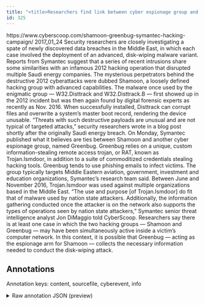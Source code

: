 ```yaml
---
title: "<title>Researchers find link between cyber espionage group and Saudi hacking campaign - CyberScoop</title>"
id: 325
---
```


<title>Researchers find link between cyber espionage group and Saudi hacking campaign - CyberScoop</title>
<source> https://www.cyberscoop.com/shamoon-greenbug-symantec-hacking-campaign/ </source>
<date> 2017_01_24 </date>
<text>
Security researchers are closely investigating a spate of newly discovered data breaches in the Middle East, in which each case involved the deployment of an advanced, disk-wiping malware variant.
Reports from Symantec suggest that a series of recent intrusions share some similarities with an infamous 2012 hacking operation that disrupted multiple Saudi energy companies.
The mysterious perpetrators behind the destructive 2012 cyberattacks were dubbed Shamoon, a loosely defined hacking group with advanced capabilities.
The malware once used by the enigmatic group — W32.Disttrack and W32.Disttrack.B — first showed up in the 2012 incident but was then again found by digital forensic experts as recently as Nov. 2016.
When successfully installed, Disttrack can corrupt files and overwrite a system’s master boot record, rendering the device unusable.
“Threats with such destructive payloads are unusual and are not typical of targeted attacks,” security researchers wrote in a blog post shortly after the originally Saudi energy breach.
On Monday, Symantec published what it believes are ties between Shamoon and another cyber espionage group, named Greenbug.
Greenbug relies on a unique, custom information-stealing remote access trojan, or RAT, known as Trojan.Ismdoor, in addition to a suite of commoditized credentials stealing hacking tools.
Greenbug tends to use phishing emails to infect victims.
The group typically targets Middle Eastern aviation, government, investment and education organizations, Symantec’s research team said.
Between June and November 2016, Trojan.Ismdoor was used against multiple organizations based in the Middle East.
“The use and purpose [of Trojan.Ismdoor] do fit that of malware used by nation state attackers.
Additionally, the information gathering conducted once the attacker is on the network also supports the types of operations seen by nation state attackers,” Symantec senior threat intelligence analyst Jon DiMaggio told CyberScoop.
Researchers say there is at least one case in which the two hacking groups — Shamoon and Greenbug — may have been simultaneously active inside a victim’s computer network.
In this context, it is possible that Greenbug — acting as the espionage arm for Shamoon — collects the necessary information needed to conduct the disk-wiping attack.
</text>



## Annotations

Annotation keys: content, sourcefile, cyberevent, info

<details>
<summary>Raw annotation JSON (preview)</summary>

```json
{
  "content": "Security researchers are closely investigating a spate of newly discovered data breaches in the Middle East, in which each case involved the deployment of an advanced, disk-wiping malware variant. Reports\u00a0from Symantec suggest that a series of recent intrusions share some similarities with an infamous 2012 hacking operation that disrupted multiple Saudi energy companies. The mysterious perpetrators behind the destructive 2012 cyberattacks were dubbed Shamoon, a loosely defined hacking group with advanced capabilities. The malware once used by the enigmatic group \u2014 W32.Disttrack and W32.Disttrack.B \u2014 first showed up in the 2012 incident but was then again found by digital forensic experts as recently as Nov. 2016. When successfully installed, Disttrack can corrupt files and overwrite a system\u2019s master boot record, rendering the device unusable. \u201cThreats with such destructive payloads are unusual and are not typical of targeted attacks,\u201d security researchers wrote in a blog post shortly after the originally Saudi energy breach. On Monday, Symantec published what it believes are ties between Shamoon and another cyber espionage group, named Greenbug. Greenbug relies on a unique, custom information-stealing remote access trojan, or RAT, known as Trojan.Ismdoor, in addition to a suite of commoditized credentials stealing hacking tools. Greenbug tends to use phishing emails to infect victims. The group typically targets Middle Eastern aviation, government, investment and education organizations, Symantec\u2019s research team said. Between June and November 2016, Trojan.Ismdoor was used against multiple organizations based in the Middle East. \u201cThe use and purpose [of Trojan.Ismdoor] do fit that of malware used by nation state attackers. Additionally, the information gathering conducted once the attacker is on the network also supports the types of operations seen by nation state attackers,\u201d Symantec senior threat intelligence analyst\u00a0Jon DiMaggio told CyberScoop. Researchers say there is at least one case in which the two hacking groups \u2014 Shamoon and Greenbug \u2014 may have been simultaneously active inside a victim\u2019s computer network. In this context, it is possible that Greenbug \u2014 acting as the espionage arm for Shamoon \u2014 collects the necessary information needed to conduct the disk-wiping attack.",
  "sourcefile": "325.txt",
  "cyberevent": {
    "hopper": [
      {
        "index": 0,
        "events": [
          {
            "index": "E7",
            "type": "Attack",
            "realis": "Generic",
            "nugget": {
              "startOffset": 1194,
              "index": "T21",
              "endOffset": 1221,
              "text": "custom information-stealing"
            },
            "argument": [
              {
                "index": "T29",
                "text": "Greenbug",
                "endOffset": 1173,
                "role": {
                  "type": "Attacker"
                },
                "startOffset": 1165,
                "type": "Organization"
              },
              {
                "index": "T22",
                "text": "remote access trojan",
                "endOffset": 1242,
                "role": {
                  "CAPEC-Meta": "Malicious Logic Insertion",
                  "type": "Attack-Pattern",
                  "confidence": 0.9036890864372253
                },
                "startOffset": 1222,
                "type": "Capabilities"
              },
              {
                "index": "T23",
                "text": "RAT",
                "endOffset": 1250,
                "role": {
                  "type": "Tool"
                },
                "startOffset": 1247,
                "type": "Malware"
              },
              {
                "index": "T24",
                "text": "Trojan.Ismdoor",
                "endOffset": 1275,
                "role": {
       
```
</details>
